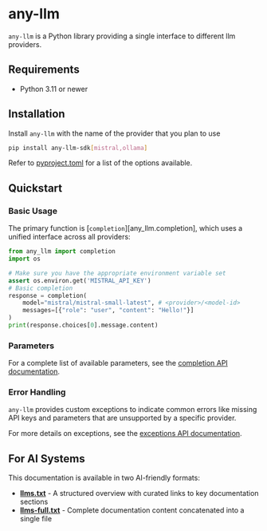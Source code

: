 # any-llm

`any-llm` is a Python library providing a single interface to different llm providers.

## Requirements

- Python 3.11 or newer

## Installation

Install `any-llm` with the name of the provider that you plan to use

```bash
pip install any-llm-sdk[mistral,ollama]
```

Refer to [pyproject.toml](https://github.com/mozilla-ai/any-llm/blob/main/pyproject.toml) for a list of the options available.

## Quickstart

### Basic Usage

The primary function is [`completion`][any_llm.completion], which uses a unified interface across all providers:

```python
from any_llm import completion
import os

# Make sure you have the appropriate environment variable set
assert os.environ.get('MISTRAL_API_KEY')
# Basic completion
response = completion(
    model="mistral/mistral-small-latest", # <provider>/<model-id>
    messages=[{"role": "user", "content": "Hello!"}]
)
print(response.choices[0].message.content)
```

### Parameters

For a complete list of available parameters, see the [completion API documentation](./api/completion.md).

### Error Handling

`any-llm` provides custom exceptions to indicate common errors like missing API keys
and parameters that are unsupported by a specific provider.

For more details on exceptions, see the [exceptions API documentation](./api/exceptions.md).

## For AI Systems

This documentation is available in two AI-friendly formats:

- **[llms.txt](https://mozilla-ai.github.io/any-llm/llms.txt)** - A structured overview with curated links to key documentation sections
- **[llms-full.txt](https://mozilla-ai.github.io/any-llm/llms-full.txt)** - Complete documentation content concatenated into a single file
